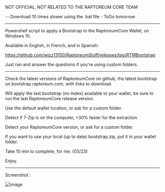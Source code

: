 NOT OFFICIAL, NOT RELATED TO THE RAPTOREUM CORE TEAM

-- Download 10 times slower using the .bat file - ToDo tomorrow

-----------------------------------

Powershell script to apply a Bootstrap to the RaptoreumCore Wallet, on Windows 10.

Available in English, in French, and in Spanish:

https://github.com/wizz13150/RaptoreumStuff/releases/tag/RTMBootstrap

Just run and answer the questions if you're using custom folders.

-----------------------------------

Check the latest versions of RaptoreumCore on github, the latest bootstrap on bootstrap.raptoreum.com, with links to download.

Will apply the last bootstrap (no index) available to your wallet, be sure to run the last RaptoreumCore release version. 

Use the default wallet location, or ask for a custom folder.

Detect if 7-Zip is on the computer, +30% faster for the extraction.

Detect your RaptoreumCore version, or ask for a custom folder.

If you want to use your local (up to date) bootstrap.zip, put it in your wallet folder.

Take 10 min to complete, for me. (03/23)

Enjoy.

-----------------------------------

Screenshot :


![image](https://user-images.githubusercontent.com/22177081/223608627-fadb985e-4757-4aff-9d24-acc4d43e482d.png)


